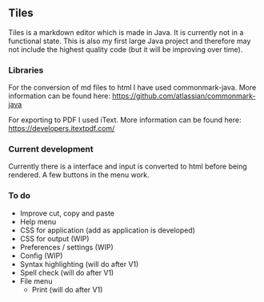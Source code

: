 ## Tiles
Tiles is a markdown editor which is made in Java. It is currently not in a functional state. This is also my first large Java project and therefore may not include the highest quality code (but it will be improving over time).

### Libraries
For the conversion of md files to html I have used commonmark-java. More information can be found here: https://github.com/atlassian/commonmark-java

For exporting to PDF I used iText. More information can be found here: https://developers.itextpdf.com/

### Current development
Currently there is a interface and input is converted to html before being rendered. A few buttons in the menu work.

### To do
* Improve cut, copy and paste
* Help menu
* CSS for application (add as application is developed)
* CSS for output (WIP)
* Preferences / settings (WIP)
* Config (WIP)
* Syntax highlighting (will do after V1)
* Spell check (will do after V1)
* File menu 
    * Print (will do after V1)
